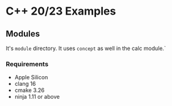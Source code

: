 # C++ 20/23 Examples
## Modules
It's `module` directory. It uses `concept` as well in the calc module.`<br/>

### Requirements
* Apple Silicon
* clang 16
* cmake 3.26
* ninja 1.11 or above

